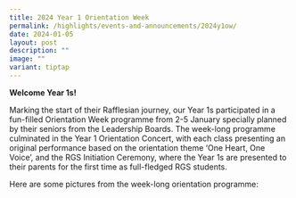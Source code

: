 ```yaml
---
title: 2024 Year 1 Orientation Week
permalink: /highlights/events-and-announcements/2024y1ow/
date: 2024-01-05
layout: post
description: ""
image: ""
variant: tiptap
---
```

<p><strong>Welcome Year 1s!</strong></p><p>Marking the start of their Rafflesian journey, our Year 1s participated in a fun-filled Orientation Week programme from 2-5 January specially planned by their seniors from the Leadership Boards. The week-long programme culminated in the Year 1 Orientation Concert, with each class presenting an original performance based on the orientation theme ‘One Heart, One Voice’, and the RGS Initiation Ceremony, where the Year 1s are presented to their parents for the first time as full-fledged RGS students.</p><p>Here are some pictures from the week-long orientation programme:</p><p></p>